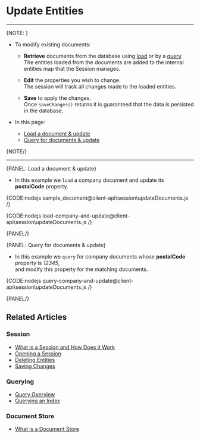 # Update Entities
---

{NOTE: }

* To modify existing documents:

    * __Retrieve__ documents from the database using [load](../../client-api/session/loading-entities#load) or by a [query](../../client-api/session/querying/how-to-query#session.query).  
      The entities loaded from the documents are added to the internal entities map that the Session manages.

    * __Edit__ the properties you wish to change.  
      The session will track all changes made to the loaded entities.

    * __Save__ to apply the changes.  
      Once `saveChanges()` returns it is guaranteed that the data is persisted in the database.



* In this page:
    * [Load a document & update](../../client-api/session/updating-entities#load-a-document-&-update)
    * [Query for documents & update](../../client-api/session/updating-entities#query-for-documents-&-update)

{NOTE/}

---

{PANEL: Load a document & update}

* In this example we `load` a company document and update its **postalCode** property.

{CODE:nodejs sample_document@client-api\session\updateDocuments.js /}

{CODE:nodejs load-company-and-update@client-api\session\updateDocuments.js /}

{PANEL/}

{PANEL: Query for documents & update}

* In this example we `query` for company documents whose **postalCode** property is _12345_,  
  and modify this property for the matching documents.

{CODE:nodejs query-company-and-update@client-api\session\updateDocuments.js /}

{PANEL/}

## Related Articles

### Session

- [What is a Session and How Does it Work](../../client-api/session/what-is-a-session-and-how-does-it-work)
- [Opening a Session](../../client-api/session/opening-a-session)
- [Deleting Entities](../../client-api/session/deleting-entities)
- [Saving Changes](../../client-api/session/saving-changes)

### Querying

- [Query Overview](../../client-api/session/querying/how-to-query)
- [Querying an Index](../../indexes/querying/query-index)

### Document Store

- [What is a Document Store](../../client-api/what-is-a-document-store)
